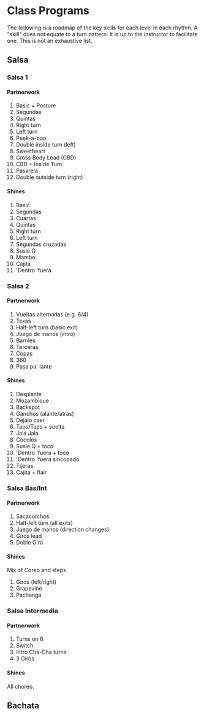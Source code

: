 # Class Programs
The following is a roadmap of the key skills for each level in each rhythm.
A "skill" does not equate to a turn pattern. It is up to the instructor to
facilitate one. This is not an exhaustive list.

## Salsa
### Salsa 1
#### Partnerwork
1. Basic + Posture
2. Segundas
3. Quintas
4. Right turn
5. Left turn
6. Peek-a-boo
7. Double inside turn (left)
8. Sweetheart
9. Cross Body Lead (CBD)
10. CBD + Inside Turn
11. Pasarela
12. Double outside turn (right)

#### Shines
1. Basic
2. Segundas
3. Cuartas
4. Quintas
5. Right turn
6. Left turn
7. Segundas cruzadas
8. Susie Q
9. Mambo
10. Cajita
11. 'Dentro 'fuera

### Salsa 2
#### Partnerwork
1. Vueltas alternadas (e.g. 6/4)
2. Texas
3. Half-left turn (basic exit)
4. Juego de manos (intro)
5. Barriles
6. Terceras
7. Copas
8. 360
9. Pasa pa' lante

#### Shines
1. Desplante
2. Mozambique
3. Backspot
4. Ganchos (alante/atras)
5. Dejalo caer
6. Taps/Taps + vuelta
7. Jala Jala
8. Cocolos
9. Susie Q + toco
10. 'Dentro 'fuera + toco
11. 'Dentro 'fuera sincopado
12. Tijeras
13. Cajita + flair
  
### Salsa Bas/Int
#### Partnerwork
1. Sacacorchos
2. Half-left turn (all exits)
3. Juego de manos (direction changes)
4. Giros lead
5. Doble Giro

#### Shines
Mix of Coreo and steps

1. Giros (left/right)
2. Grapevine
3. Pachanga

### Salsa Intermedia
#### Partnerwork
1. Turns on 6
2. Switch
3. Intro Cha-Cha turns
4. 3 Giros

#### Shines
All choreo.

## Bachata
